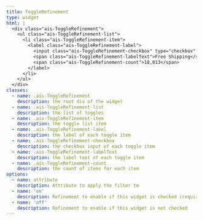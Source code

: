 ```yaml
---
title: ToggleRefinement
type: widget
html: |
  <div class="ais-ToggleRefinement">
    <ul class="ais-ToggleRefinement-list">
      <li class="ais-ToggleRefinement-item">
        <label class="ais-ToggleRefinement-label">
          <input class="ais-ToggleRefinement-checkbox" type="checkbox" value="Free Shipping" />
          <span class="ais-ToggleRefinement-labelText">Free Shipping</span>
          <span class="ais-ToggleRefinement-count">18,013</span>
        </label>
      </li>
    </ul>
  </div>
classes:
  - name: .ais-ToggleRefinement
    description: the root div of the widget
  - name: .ais-ToggleRefinement-list
    description: the list of toggles
  - name: .ais-ToggleRefinement-item
    description: the toggle list item
  - name: .ais-ToggleRefinement-label
    description: the label of each toggle item
  - name: .ais-ToggleRefinement-checkbox
    description: the checkbox input of each toggle item
  - name: .ais-ToggleRefinement-labelText
    description: the label text of each toggle item
  - name: .ais-ToggleRefinement-count
    description: the count of items for each item
options:
  - name: attribute
    description: Attribute to apply the filter to
  - name: 'on'
    description: Refinement to enable if this widget is checked (required)
  - name: 'off'
    description: Refinement to enable if this widget is not checked
---
```

